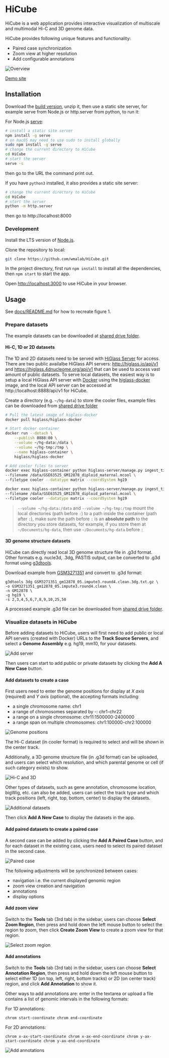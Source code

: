 # HiCube

HiCube is a web application provides interactive visualization of multiscale and multimodal Hi-C and 3D genome data. 

HiCube provides following unique features and functionality:

- Paired case synchronization
- Zoom view at higher resolution
- Add configurable annotations

![Overview](docs/img/figure-1.png)

[Demo site](https://hicube-86906.web.app/)

## Installation

Download the [build version](https://drive.google.com/file/d/1Z-k3tGMK0_rlbONuqD-OUT6Wybnhq__g/view?usp=sharing), unzip it, then use a static site server, for example serve from Node.js or http.server from python, to run it:

For Node.js [serve](https://npm.io/package/serve):

```bash
# install a static site server
npm install -g serve
# on macOS may need to use sudo to install globally
sudo npm install -g serve
# change the current directory to HiCube
cd HiCube
# start the server
serve -s
```
then go to the URL the command print out.

If you have `python3` installed, it also provides a static site server:

```bash
# change the current directory to HiCube
cd HiCube
# start the server
python -m http.server
```

then go to http://localhost:8000

### Development

Install the LTS version of [Node.js](https://nodejs.org/en/download/).

Clone the repository to local:

```bash
git clone https://github.com/wmalab/HiCube.git
```

In the project directory, first run `npm install` to install all the dependencies, then `npm start` to start the app.

Open [http://localhost:3000](http://localhost:3000) to use HiCube in your browser.


## Usage

See [docs/README.md](/docs/README.md) for how to recreate figure 1.

### Prepare datasets

The example datasets can be downloaded at [shared drive folder](https://drive.google.com/drive/folders/12_kfP9tELVEPKOw7ODgx8x2MVYUvi59T?usp=sharing).

#### Hi-C, 1D or 2D datasets

The 1D and 2D datasets need to be served with [HiGlass Server](https://github.com/higlass/higlass-server) for access. There are two public availalbe HiGlass API servers: http://higlass.io/api/v1 and https://higlass.4dnucleome.org/api/v1 that can be used to access vast amount of public datasets. 
To serve local datasets, the easiest way is to setup a local HiGlass API server with [Docker](https://www.docker.com/) using the [higlass-docker](https://github.com/higlass/higlass-docker) image, and the local API server can be accessed at http://localhost:8888/api/v1 for HiCube.

Create a directory (e.g. `~/hg-data`) to store the cooler files, example files can be downloaded from [shared drive folder](https://drive.google.com/drive/folders/12_kfP9tELVEPKOw7ODgx8x2MVYUvi59T?usp=sharing)

```bash
# Pull the latest image of higlass-docker
docker pull higlass/higlass-docker

# Start docker container
docker run --detach \
	--publish 8888:80 \
	--volume ~/hg-data:/data \
	--volume ~/hg-tmp:/tmp \
	--name higlass-container \
	higlass/higlass-docker

# Add cooler files to server
docker exec higlass-container python higlass-server/manage.py ingest_tileset \
--filename /data/GSE63525_GM12878_diploid_maternal.mcool \
--filetype cooler --datatype matrix --coordSystem hg19

docker exec higlass-container python higlass-server/manage.py ingest_tileset \
--filename /data/GSE63525_GM12878_diploid_paternal.mcool \
--filetype cooler --datatype matrix --coordSystem hg19
```

> `--volume ~/hg-data:/data` and `--volume ~/hg-tmp:/tmp` mount the local directories (path before `:`) to a path inside the container (path after `:`), make sure the path before `:` is an **absolute path** to the directory you store datasets, for example, if you store them at `~/Documents/hg-data`, then use `~/Documents/hg-data` before `:`

#### 3D genome structure datasets

HiCube can directly read local 3D genome structure file in .g3d format. Other formats e.g. nucle3d, .3dg, PASTIS output, can be converted to .g3d format using [g3dtools](https://github.com/lidaof/g3d/tree/master/g3dtools). 

Download example from [GSM3271351](https://www.ncbi.nlm.nih.gov/geo/download/?acc=GSM3271351&format=file&file=GSM3271351%5Fgm12878%5F05%2Eimpute3%2Eround4%2Eclean%2E3dg%2Etxt%2Egz) and convert to .g3d format:

```
g3dtools 3dg GSM3271351_gm12878_05.impute3.round4.clean.3dg.txt.gz \
-o GSM3271351_gm12878_05.impute3.round4.clean \
-n GM12878 \
-g hg19 \
-s 2,3,4,5,6,7,8,9,10,25,50
```

A processed example .g3d file can be downloaded from [shared drive folder](https://drive.google.com/drive/folders/12_kfP9tELVEPKOw7ODgx8x2MVYUvi59T?usp=sharing).

### Visualize datasets in HiCube

Before adding datasets to HiCube, users will first need to add public or local API servers (created with Docker) URLs to the **Track Source Servers**, and select a **Genome Assembly** e.g. hg19, mm10, for your datasets. 

![Add server](docs/img/add-server.png)

Then users can start to add public or private datasets by clicking the **Add A New Case** button.

#### Add datasets to create a case

First users need to enter the genome positions for display at *X axis* (required) and *Y axis* (optional), the accepting formats including: 

- a single chromosome name: chr1
- a range of chromosomes separated by -: chr1-chr22
- a range on a single chromosome: chr11:1500000-2400000
- a range span on multiple chromosomes: chr1:100000-chr2:100000

![Genome positions](docs/img/genome-position.png)

The Hi-C dataset (in cooler format) is required to select and will be shown in the center track.

Additionally, a 3D genome structure file (in .g3d format) can be uploaded, and users can select which resolution, and which parental genome or cell (if such category exists) to show.

![Hi-C and 3D](docs/img/hic-3d.png)

Other types of datasets, such as gene annotation, chromosome location, bigWig, etc. can also be added, users can select the track type and which track positions (left, right, top, bottom, center) to display the datasets.

![Additional datasets](docs/img/additional-datasets.png)

Then click **Add A New Case** to display the datasets in the app.

#### Add paired datasets to create a paired case

A second case can be added by clicking the **Add A Paired Case** button, and for each dataset in the existing case, users need to select its paired dataset in the second case.

![Paired case](docs/img/paired-case.png)

The following adjustments will be synchronized between cases:

- navigation i.e. the current displayed genomic region
- zoom view creation and navigation
- annotations
- display options

#### Add zoom view

Switch to the **Tools** tab (3rd tab) in the sidebar, users can choose **Select Zoom Region**, then press and hold down the left mouse button to select the region to zoom, then click **Create Zoom View** to create a zoom view for that region.

![Select zoom region](docs/img/zoom-select.png)

#### Add annotations

Switch to the **Tools** tab (3rd tab) in the sidebar, users can choose **Select Annotation Region**, then press and hold down the left mouse button to select either 1D (on top, left, right, bottom tracks) or 2D (on center track) region, and click **Add Annotation** to show it.

Other ways to add annotations are: enter in the textarea or upload a file contains a list of genomic intervals in the following formats:

For 1D annotations:

```
chrom start-coordinate chrom end-coordinate
```

For 2D annotations:

```
chrom x-ax-start-coordinate chrom x-ax-end-coordinate chrom y-ax-start-coordinate chrom y-ax-end-coordinate
```

![Add annotations](docs/img/add-annotations.png)
